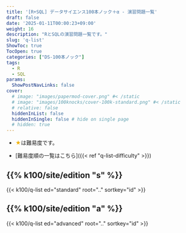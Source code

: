 ```yaml
---
title: '[R+SQL] データサイエンス100本ノック＋α - 演習問題一覧'
draft: false
date: '2025-01-11T00:00:23+09:00'
weight: 16
description: "RとSQLの演習問題一覧です。"
slug: 'q-list'
ShowToc: true
TocOpen: true
categories: ["DS-100本ノック"]
tags: 
  - R
  - SQL
params: 
  ShowPostNavLinks: false
cover:
  # image: "images/papermod-cover.png" #< /static
  # image: "images/100knocks/cover-100k-standard.png" #< /static
  # relative: false
  hiddenInList: false
  hiddenInSingle: false # hide on single page
  # hidden: true
---
```


- <font color="#F0B007">★</font>は難易度です。

- [難易度順の一覧はこちら]({{< ref "q-list-difficulty" >}})

## {{% k100/site/edition "s" %}}

{{< k100/q-list ed="standard" root=".." sortkey="id" >}}

## {{% k100/site/edition "a" %}}

{{< k100/q-list ed="advanced" root=".." sortkey="id" >}}
